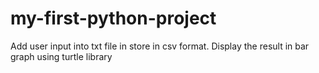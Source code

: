 # my-first-python-project
Add user input into txt file in store in csv format. Display the result in bar graph using turtle library
